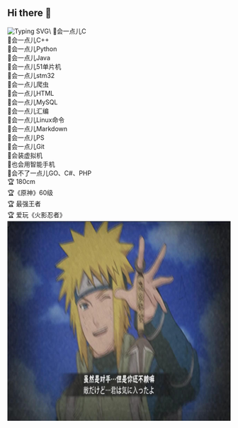## Hi there 👋
![Typing SVG](https://readme-typing-svg.demolab.com/?lines=Talk+is+cheap+,+show+me+the+code!)\
🍎会一点儿C\
🍎会一点儿C++\
🍎会一点儿Python\
🍎会一点儿Java\
🍎会一点儿51单片机\
🍎会一点儿stm32\
🍎会一点儿爬虫\
🍎会一点儿HTML\
🍎会一点儿MySQL\
🍎会一点儿汇编\
🍎会一点儿Linux命令\
🍎会一点儿Markdown\
🍎会一点儿PS\
🍎会一点儿Git\
🍎会装虚拟机\
🍎也会用智能手机\
🍎会不了一点儿GO、C#、PHP\
:trophy: 180cm\
:trophy:《原神》60级 \
:trophy: 最强王者\
:trophy: 爱玩《火影忍者》\
<img src=奥义图.jpg width=700 height=450 />
